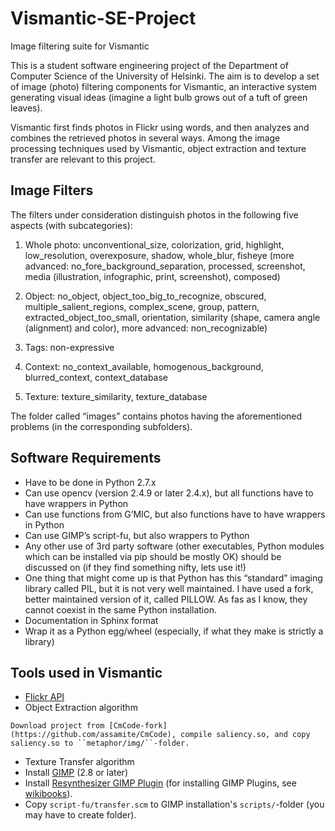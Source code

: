 # Vismantic-SE-Project
Image filtering suite for Vismantic

This is a student software engineering project of the Department of Computer Science of the University of Helsinki. The aim is to develop a set of image (photo) filtering components for Vismantic, an interactive system generating visual ideas (imagine a light bulb grows out of a tuft of green leaves). 

Vismantic first finds photos in Flickr using words, and then analyzes and combines the retrieved photos in several ways. Among the image processing techniques used by Vismantic, object extraction and texture transfer are relevant to this project.

## Image Filters

The filters under consideration distinguish photos in the following five aspects (with subcategories):

1. Whole photo: unconventional_size, colorization, grid, highlight, low_resolution, overexposure, shadow, whole_blur, fisheye (more advanced: no_fore_background_separation, processed, screenshot, media (illustration, infographic, print, screenshot), composed)

2. Object: no_object, object_too_big_to_recognize, obscured, multiple_salient_regions, complex_scene, group, pattern, extracted_object_too_small, orientation, similarity (shape, camera angle (alignment) and color), more advanced: non_recognizable)

3. Tags: non-expressive

4. Context: no_context_available, homogenous_background, blurred_context, context_database

5. Texture: texture_similarity, texture_database

The folder called “images” contains photos having the aforementioned problems (in the corresponding subfolders).

## Software Requirements
- Have to be done in Python 2.7.x
- Can use opencv (version 2.4.9 or later 2.4.x), but all functions have to have wrappers in Python
- Can use functions from G’MIC, but also functions have to have wrappers in Python
- Can use GIMP’s script-fu, but also wrappers to Python
- Any other use of 3rd party software (other executables, Python modules which can be installed via pip should be mostly OK) should be discussed on (if they find something nifty, lets use it!)
- One thing that might come up is that Python has this “standard” imaging library called PIL, but it is not very well maintained. I have used a fork, better maintained version of it, called PILLOW. As fas as I know, they cannot coexist in the same Python installation.
- Documentation in Sphinx format
- Wrap it as a Python egg/wheel (especially, if what they make is strictly a library)

## Tools used in Vismantic
* [Flickr API](https://www.flickr.com/services/api/)
* Object Extraction algorithm
```
Download project from [CmCode-fork](https://github.com/assamite/CmCode), compile saliency.so, and copy saliency.so to ``metaphor/img/``-folder.
```
* Texture Transfer algorithm
* Install [GIMP](http://www.gimp.org/) (2.8 or later)
* Install [Resynthesizer GIMP Plugin](http://registry.gimp.org/node/25219) (for installing GIMP Plugins, see [wikibooks](http://en.wikibooks.org/wiki/GIMP/Installing_Plugins)).
* Copy ``script-fu/transfer.scm`` to GIMP installation's ``scripts/``-folder (you may have to create folder).
